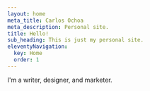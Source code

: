 ```yaml
---
layout: home
meta_title: Carlos Ochoa
meta_description: Personal site.
title: Hello!
sub_heading: This is just my personal site.
eleventyNavigation:
  key: Home
  order: 1
---
```


I'm a writer, designer, and marketer.



